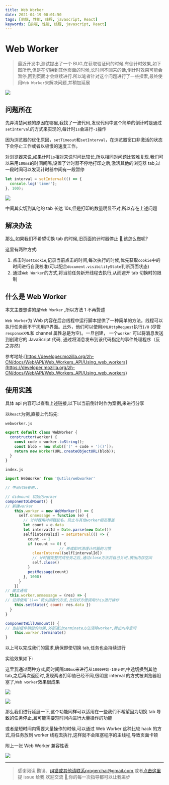 ```yaml
---
title: Web Worker
date: 2021-04-19 00:01:50
tags: [前端, 性能, 线程, javascript, React]
keywords: [前端, 性能, 线程, javascript, React]
---
```


# Web Worker

> 最近开发中,测试提出了一个 BUG,在获取验证码的时候,有倒计时效果,如下图所示,但是在切换到其他页面的时候,长时间不回来的话,倒计时效果可能会暂停,回到页面才会继续进行.所以笔者针对这个问题进行了一些探索,最终使用`Web Worker`来解决问题,并稍加延展

![](/static/notion/Web%20Worker/Untitled.png)

## 问题所在

先弄清楚问题的原因在哪里,我找了一波代码,发现代码中这个简单的倒计时是通过`setInterval`的方式来实现的,每计时`1s`会进行`-1`操作

因为浏览器的优化原因，`setTimeout`和`setInterval`，在浏览器窗口非激活的状态下会停止工作或者以极慢的速度工作。

对浏览器来说,如果计时`1s`相对来说时间比较长,所以相同对问题比较难复现.我们可以采用`100ms`的时间间隔,设置了计时器不停地打印之后,激活其他的浏览器 tab,过一段时间可以发现计时器中间有一段暂停

```jsx
let interval = setInterval(() => {
  console.log('timer');
}, 100);
```

![](/static/notion/Web%20Worker/Untitled%201.png)

中间其实切到其他的 tab 长达 10s,但是打印的数量明显不对,所以存在上述问题

## 解决办法

那么,如果我们不希望切换 tab 的时候,旧页面的计时器停止 🤚,该怎么做呢?

这里有两种方式:

1. 点击时`setCookie`,记录当前点击的时间,每次执行的时候,优先获取`cookie`中的时间进行自我校准(可以配合`document.visibilityState`判断页面状态)
2. 通过`Web Worker`的方式,将当前任务新开线程去执行,从而避开 tab 切换时的限制

## 什么是 Web Worker

本文主要想讲的是`Web Worker` ,所以方法 1 不再赘述

`Web Worker`为 Web 内容在后台线程中运行脚本提供了一种简单的方法。线程可以执行任务而不干扰用户界面。此外，他们可以使用`XMLHttpRequest`执行`I/O` (尽管`responseXML`和 channel 属性总是为空)。一旦创建， 一个`worker` 可以将消息发送到创建它的 JavaScript 代码, 通过将消息发布到该代码指定的事件处理程序（反之亦然）

参考地址:[https://developer.mozilla.org/zh-CN/docs/Web/API/Web_Workers_API/Using_web_workers](https://developer.mozilla.org/zh-CN/docs/Web/API/Web_Workers_API/Using_web_workers)

## 使用实践

具体 api 内容可以查看上述链接,以下以当前倒计时作为案例,来进行分享

以`React`为例,直接上代码先:

`webworker.js`

```jsx
export default class WebWorker {
  constructor(worker) {
    const code = worker.toString();
    const blob = new Blob(['(' + code + ')()']);
    return new Worker(URL.createObjectURL(blob));
  }
}
```

`index.js`

```jsx
import WebWorker from '@utils/webworker'

// 中间代码省略..

// didmount 初始化worker
componentDidMount() {
// 新建worker
	this.worker = new WebWorker(() => {
      self.onmessage = function (e) {
        // 计时器用时间戳起名，防止与其他worker相互覆盖
        let count = e.data
        let intervalId = Date.parse(new Date())
        self[intervalId] = setInterval(() => {
          count -= 1
          if (count <= 0) {
						// 养成即时清理计时器的习惯
            clearInterval(self[intervalId])
            // 计时器完整完成任务之后,通过close方法将自己关闭,腾出内存空间
            self.close()
          }
          postMessage(count)
        }, 1000)
      }
    })
// 建立通信
  this.worker.onmessage = (res) => {
// 记得使用`()=>`箭头函数的方式,比较好方便调用this进行操作
    this.setState({ count: res.data })
  }
}

componentWillUnmount() {
// 当前组件销毁的时候,外部通过terminate方法清除worker,腾出内存空间
    this.worker.terminate()
}
```

以上可以完成我们的需求,确保即使切换 tab,任务也会持续进行

实验效果如下:

这里我通过两种方式,同时间隔`100ms`来进行从`1000开始-1倒计时`,中途切换到其他 tab,之后再次返回时,发现两者打印值已经不同,很明显 interval 的方式被浏览器阻塞了,`Web worker`效果很成果

![](/static/notion/Web%20Worker/Untitled%202.png)

![](/static/notion/Web%20Worker/Untitled%203.png)

那么我们进行延展一下,这个功能同样可以适用在一些我们不希望因为切换 tab 导致的任务停止,且可能需要短时间内进行大量操作的功能

或者是短时间内需要大量操作的时候,可以通过 Web Worker 这种比较 hack 的方式,将任务放到 worker 线程去执行,这样就不会阻塞程序的主线程,导致页面卡顿

附上一张 Web Worker 兼容性表

![](/static/notion/Web%20Worker/Untitled%204.png)

---

> 感谢阅读,勘误、纠错或其他请联系progerchai@gmail.com,或者[点击这里](https://github.com/progerchai/progerchai.github.io/issues/new)提 issue 给我
> 欢迎交流 👏,你的每一次指导都可以让我进步
